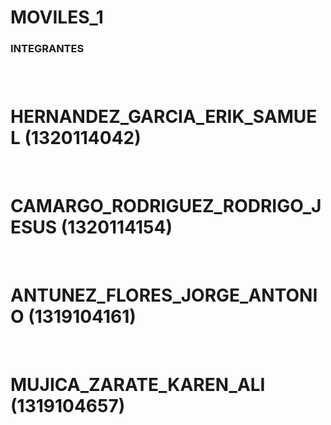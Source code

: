 # MOVILES_1
<h3>INTEGRANTES<h3><br>
<h1>HERNANDEZ_GARCIA_ERIK_SAMUEL (1320114042)</h1><br>
<h1>CAMARGO_RODRIGUEZ_RODRIGO_JESUS (1320114154)</h1><br>
<h1>ANTUNEZ_FLORES_JORGE_ANTONIO (1319104161)</h1><br>
<h1>MUJICA_ZARATE_KAREN_ALI (1319104657)</h1><br>
